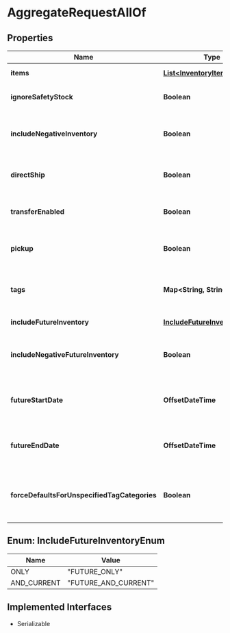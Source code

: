 

# AggregateRequestAllOf


## Properties

| Name | Type | Description | Notes |
|------------ | ------------- | ------------- | -------------|
|**items** | [**List&lt;InventoryItem&gt;**](InventoryItem.md) | List of Items to search on |  [optional] |
|**ignoreSafetyStock** | **Boolean** | Whether to ignore the safety stock buffer put in place |  [optional] |
|**includeNegativeInventory** | **Boolean** | Whether to allow items with negative inventory in the results |  [optional] |
|**directShip** | **Boolean** | Whether to limit results to locations that are shipping enabled |  [optional] |
|**transferEnabled** | **Boolean** | Filter results by locations that apply tax (true) or don&#39;t (false) |  [optional] |
|**pickup** | **Boolean** | Filter results by pickup enabled (true) or not (false) |  [optional] |
|**tags** | **Map&lt;String, String&gt;** | Associative Map of &lt;String, String&gt; for tagCategoryName &#x3D;&gt; tagName |  [optional] |
|**includeFutureInventory** | [**IncludeFutureInventoryEnum**](#IncludeFutureInventoryEnum) | Include future inventory or not |  [optional] |
|**includeNegativeFutureInventory** | **Boolean** | Whether to allow items with negative future inventory in the results |  [optional] |
|**futureStartDate** | **OffsetDateTime** | Future start Date at which the inventory should be allocated against. |  [optional] |
|**futureEndDate** | **OffsetDateTime** | Future end Date at which the inventory should be allocated against. |  [optional] |
|**forceDefaultsForUnspecifiedTagCategories** | **Boolean** | Whether to force populate default tags onto the request if they are unspecified for any tag category |  [optional] |



## Enum: IncludeFutureInventoryEnum

| Name | Value |
|---- | -----|
| ONLY | &quot;FUTURE_ONLY&quot; |
| AND_CURRENT | &quot;FUTURE_AND_CURRENT&quot; |


## Implemented Interfaces

* Serializable


